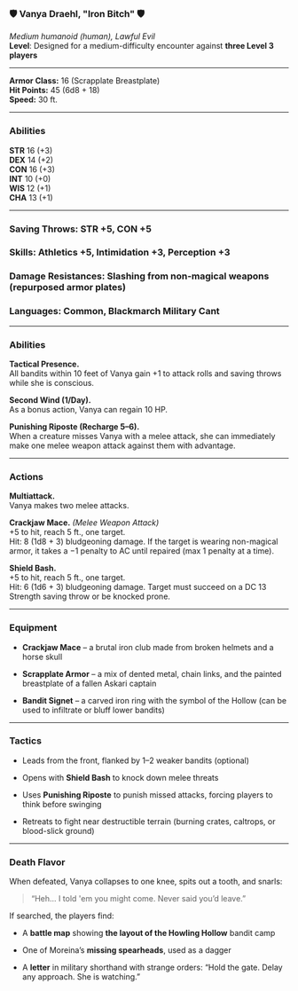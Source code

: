 ### 🛡️ **Vanya Draehl, "Iron Bitch"** 🛡️

_Medium humanoid (human), Lawful Evil_  
**Level**: Designed for a medium-difficulty encounter against **three Level 3 players**

---

**Armor Class:** 16 (Scrapplate Breastplate)  
**Hit Points:** 45 (6d8 + 18)  
**Speed:** 30 ft.

---

### **Abilities**

**STR** 16 (+3)  
**DEX** 14 (+2)  
**CON** 16 (+3)  
**INT** 10 (+0)  
**WIS** 12 (+1)  
**CHA** 13 (+1)

---

### **Saving Throws:** STR +5, CON +5

### **Skills:** Athletics +5, Intimidation +3, Perception +3

### **Damage Resistances:** Slashing from non-magical weapons (repurposed armor plates)

### **Languages:** Common, Blackmarch Military Cant

---

### **Abilities**

**Tactical Presence.**  
All bandits within 10 feet of Vanya gain +1 to attack rolls and saving throws while she is conscious.

**Second Wind (1/Day).**  
As a bonus action, Vanya can regain 10 HP.

**Punishing Riposte (Recharge 5–6).**  
When a creature misses Vanya with a melee attack, she can immediately make one melee weapon attack against them with advantage.

---

### **Actions**

**Multiattack.**  
Vanya makes two melee attacks.

**Crackjaw Mace.** _(Melee Weapon Attack)_  
+5 to hit, reach 5 ft., one target.  
Hit: 8 (1d8 + 3) bludgeoning damage. If the target is wearing non-magical armor, it takes a −1 penalty to AC until repaired (max 1 penalty at a time).

**Shield Bash.**  
+5 to hit, reach 5 ft., one target.  
Hit: 6 (1d6 + 3) bludgeoning damage. Target must succeed on a DC 13 Strength saving throw or be knocked prone.

---

### **Equipment**

- **Crackjaw Mace** – a brutal iron club made from broken helmets and a horse skull
    
- **Scrapplate Armor** – a mix of dented metal, chain links, and the painted breastplate of a fallen Askari captain
    
- **Bandit Signet** – a carved iron ring with the symbol of the Hollow (can be used to infiltrate or bluff lower bandits)
    

---

### **Tactics**

- Leads from the front, flanked by 1–2 weaker bandits (optional)
    
- Opens with **Shield Bash** to knock down melee threats
    
- Uses **Punishing Riposte** to punish missed attacks, forcing players to think before swinging
    
- Retreats to fight near destructible terrain (burning crates, caltrops, or blood-slick ground)
    

---

### **Death Flavor**

When defeated, Vanya collapses to one knee, spits out a tooth, and snarls:

> “Heh... I told 'em you might come. Never said you’d leave.”

If searched, the players find:

- A **battle map** showing **the layout of the Howling Hollow** bandit camp
    
- One of Moreina’s **missing spearheads**, used as a dagger
    
- A **letter** in military shorthand with strange orders: “Hold the gate. Delay any approach. She is watching.”